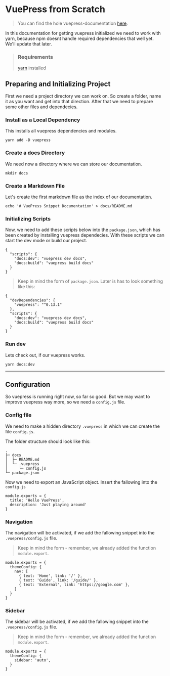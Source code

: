 # VuePress from Scratch

> You can find the hole vuepress-documentation [here](https://vuepress.vuejs.org/).

In this documentation for getting vuepress initialized we need to work with yarn, because npm doesnt handle required dependencies that well yet. We'll update that later.

 > ### Requirements
 > [yarn](https://yarnpkg.com/lang/en/docs/install/) installed



## Preparing and Initializing Project
First we need a project directory we can work on. So create a folder, name it as you want and get into that direction. After that we need to prepare some other files and dependecies.

### Install as a Local Dependency
This installs all vuepress dependencies and modules.

`yarn add -D vuepress`

### Create a docs Directory
We need now a directory where we can store our documentation.

`mkdir docs`

### Create a Markdown File
Let's create the first markdown file as the index of our documentation.

`echo '# VuePress Snippet Documentation' > docs/README.md`

### Initializing Scripts
Now, we need to add these scripts below into the `package.json`, which has been created by installing vuepress dependecies. With these scripts we can start the dev mode or build our project.

```
{
  "scripts": {
    "docs:dev": "vuepress dev docs",
    "docs:build": "vuepress build docs"
  }
}
```
> Keep in mind the form of `package.json`. Later is has to look something like this:
```
{
  "devDependencies": {
    "vuepress": "^0.13.1"
  },
  "scripts": {
    "docs:dev": "vuepress dev docs",
    "docs:build": "vuepress build docs"
  }
}
```

### Run dev
Lets check out, if our vuepress works.

`yarn docs:dev`

---

## Configuration
So vuepress is running right now, so far so good. But we may want to improve vuepress way more, so we need a `config.js` file.

### Config file
We need to make a hidden directory `.vuepress` in which we can create the file `config.js`.

The folder structure should look like this:
```
.
├─ docs
│  ├─ README.md
│  └─ .vuepress
│     └─ config.js
└─ package.json
```
Now we need to export an JavaScript object. Insert the fallowing into the `config.js`

```
module.exports = {
  title: 'Hello VuePress',
  description: 'Just playing around'
}
```

### Navigation
The navigation will be activated, if we add the fallowing snippet into the `.vuepress/config.js` file.
> Keep in mind the form - remember, we already added the function `module.export`.

```
module.exports = {
  themeConfig: {
    nav: [
      { text: 'Home', link: '/' },
      { text: 'Guide', link: '/guide/' },
      { text: 'External', link: 'https://google.com' },
    ]
  }
}
```

### Sidebar
The sidebar will be activated, if we add the fallowing snippet into the `.vuepress/config.js` file.
> Keep in mind the form - remember, we already added the function `module.export`.

```
module.exports = {
  themeConfig: {
    sidebar: 'auto',
  }
}
```
